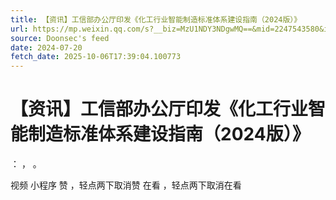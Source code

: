 ```yaml
---
title: 【资讯】工信部办公厅印发《化工行业智能制造标准体系建设指南（2024版）》
url: https://mp.weixin.qq.com/s?__biz=MzU1NDY3NDgwMQ==&mid=2247543580&idx=1&sn=d112aa37ef945b78a583ea1f2886190a
source: Doonsec's feed
date: 2024-07-20
fetch_date: 2025-10-06T17:39:04.100773
---
```


# 【资讯】工信部办公厅印发《化工行业智能制造标准体系建设指南（2024版）》

：
，
。

视频
小程序
赞
，轻点两下取消赞
在看
，轻点两下取消在看